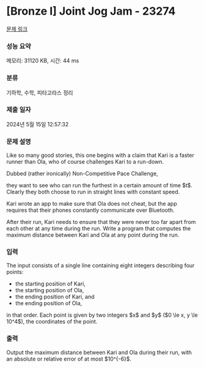 # [Bronze I] Joint Jog Jam - 23274 

[문제 링크](https://www.acmicpc.net/problem/23274) 

### 성능 요약

메모리: 31120 KB, 시간: 44 ms

### 분류

기하학, 수학, 피타고라스 정리

### 제출 일자

2024년 5월 15일 12:57:32

### 문제 설명

<p>Like so many good stories, this one begins with a claim that Kari is a faster runner than Ola, who of course challenges Kari to a run-down.</p>

<p>Dubbed (rather ironically) Non-Competitive Pace Challenge,</p>

<p>they want to see who can run the furthest in a certain amount of time $t$.  Clearly they both choose to run in straight lines with constant speed.</p>

<p>Kari wrote an app to make sure that Ola does not cheat, but the app requires that their phones constantly communicate over Bluetooth.</p>

<p>After their run, Kari needs to ensure that they were never too far apart from each other at any time during the run.  Write a program that computes the maximum distance between Kari and Ola at any point during the run.</p>

### 입력 

 <p>The input consists of a single line containing eight integers describing four points:</p>

<ul>
	<li>the starting position of Kari,</li>
	<li>the starting position of Ola,</li>
	<li>the ending position of Kari, and</li>
	<li>the ending position of Ola,</li>
</ul>

<p>in that order.  Each point is given by two integers $x$ and $y$ ($0 \le x, y \le 10^4$), the coordinates of the point.</p>

### 출력 

 <p>Output the maximum distance between Kari and Ola during their run, with an absolute or relative error of at most $10^{-6}$.</p>

